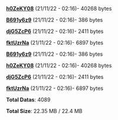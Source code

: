 [**h0ZeKY08**](/data/h0ZeKY08.txt) (21/11/22 - 02:16)- 40268 bytes

[**B691y6z9**](/data/B691y6z9.txt) (21/11/22 - 02:16)- 386 bytes

[**djG5ZcP6**](/data/djG5ZcP6.txt) (21/11/22 - 02:16)- 2411 bytes

[**fktUzrNa**](/data/fktUzrNa.txt) (21/11/22 - 02:16)- 6897 bytes

[**B691y6z9**](/data/B691y6z9.txt) (21/11/22 - 02:16)- 386 bytes

[**h0ZeKY08**](/data/h0ZeKY08.txt) (21/11/22 - 02:16)- 40268 bytes

[**djG5ZcP6**](/data/djG5ZcP6.txt) (21/11/22 - 02:16)- 2411 bytes

[**fktUzrNa**](/data/fktUzrNa.txt) (21/11/22 - 02:16)- 6897 bytes

**Total Datas**: 4089

**Total Size**: 22.35 MB / 22.4 MB